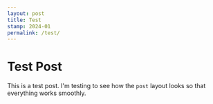 ```yaml
---
layout: post
title: Test
stamp: 2024-01
permalink: /test/
---
```

# Test Post
This is a test post. I'm testing to see how the `post` layout looks so that everything works smoothly.
